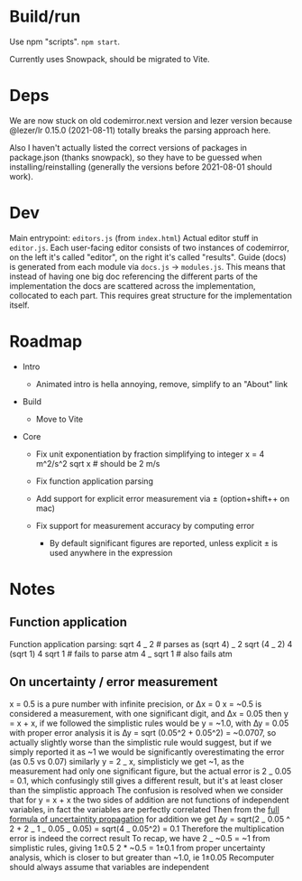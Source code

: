 # Build/run

Use npm "scripts". `npm start`.

Currently uses Snowpack, should be migrated to Vite.

# Deps

We are now stuck on old codemirror.next version and lezer version because @lezer/lr 0.15.0 (2021-08-11) totally breaks the parsing approach here.

Also I haven't actually listed the correct versions of packages in package.json (thanks snowpack), so they have to be guessed when installing/reinstalling (generally the versions before 2021-08-01 should work).

# Dev

Main entrypoint: `editors.js` (from `index.html`)
Actual editor stuff in `editor.js`. Each user-facing editor consists of two instances of codemirror, on the left it's called "editor", on the right it's called "results".
Guide (docs) is generated from each module via `docs.js` -> `modules.js`. This means that instead of having one big doc referencing the different parts of the implementation the docs are scattered across the implementation, collocated to each part. This requires great structure for the implementation itself.

# Roadmap

- Intro
  - Animated intro is hella annoying, remove, simplify to an "About" link
- Build
  - Move to Vite
- Core

  - Fix unit exponentiation by fraction simplifying to integer
    x = 4 m^2/s^2
    sqrt x # should be 2 m/s

  - Fix function application parsing
  - Add support for explicit error measurement via ± (option+shift++ on mac)
  - Fix support for measurement accuracy by computing error
    - By default significant figures are reported, unless explicit ± is used anywhere in the expression

# Notes

## Function application

Function application parsing:
sqrt 4 _ 2 # parses as (sqrt 4) _ 2
sqrt (4 _ 2)
4 (sqrt 1)
4 sqrt 1 # fails to parse atm
4 _ sqrt 1 # also fails atm

## On uncertainty / error measurement

x = 0.5 is a pure number with infinite precision, or ∆x = 0
x = ~0.5 is considered a measurement, with one significant digit, and ∆x = 0.05
then y = x + x, if we followed the simplistic rules would be y = ~1.0, with ∆y = 0.05
with proper error analysis it is ∆y = sqrt (0.05^2 + 0.05^2) = ~0.0707, so actually slightly worse than the simplistic rule would suggest, but if we simply reported it as ~1 we would be significantly overestimating the error (as 0.5 vs 0.07)
similarly y = 2 _ x, simplisticly we get ~1, as the measurement had only one significant figure, but the actual error is 2 _ 0.05 = 0.1, which confusingly still gives a different result, but it's at least closer than the simplistic approach
The confusion is resolved when we consider that for y = x + x the two sides of addition are not functions of independent variables, in fact the variables are perfectly correlated
Then from the [full formula of uncertaintity propagation](https://en.wikipedia.org/wiki/Propagation_of_uncertainty#Example_formulae) for addition we get
∆y = sqrt(2 _ 0.05 ^ 2 + 2 _ 1 _ 0.05 _ 0.05) = sqrt(4 _ 0.05^2) = 0.1
Therefore the multiplication error is indeed the correct result
To recap, we have
2 _ ~0.5 = ~1 from simplistic rules, giving 1±0.5
2 \* ~0.5 = 1±0.1 from proper uncertainty analysis, which is closer to but greater than ~1.0, ie 1±0.05
Recomputer should always assume that variables are independent
